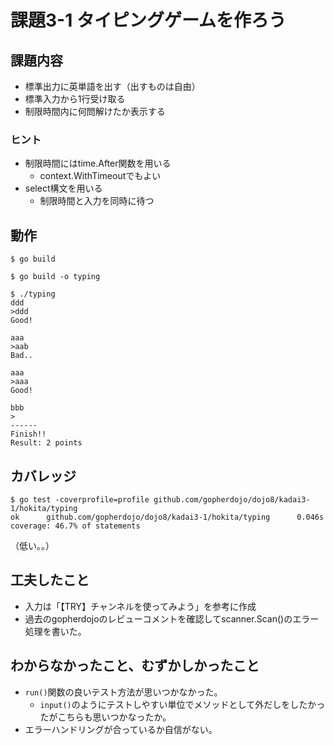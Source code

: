 # 課題3-1 タイピングゲームを作ろう

## 課題内容
- 標準出力に英単語を出す（出すものは自由）
- 標準入力から1行受け取る
- 制限時間内に何問解けたか表示する

### ヒント
- 制限時間にはtime.After関数を用いる
  - context.WithTimeoutでもよい
- select構文を用いる
  - 制限時間と入力を同時に待つ

## 動作
```shell
$ go build

$ go build -o typing

$ ./typing
ddd
>ddd
Good!

aaa
>aab
Bad..

aaa
>aaa
Good!

bbb
>
------
Finish!!
Result: 2 points
```

## カバレッジ
```shell
$ go test -coverprofile=profile github.com/gopherdojo/dojo8/kadai3-1/hokita/typing
ok      github.com/gopherdojo/dojo8/kadai3-1/hokita/typing      0.046s  coverage: 46.7% of statements
```
（低い。。）

## 工夫したこと
- 入力は「【TRY】チャンネルを使ってみよう」を参考に作成
- 過去のgopherdojoのレビューコメントを確認してscanner.Scan()のエラー処理を書いた。

## わからなかったこと、むずかしかったこと
- `run()`関数の良いテスト方法が思いつかなかった。
  - `input()`のようにテストしやすい単位でメソッドとして外だしをしたかったがこちらも思いつかなったか。
- エラーハンドリングが合っているか自信がない。
